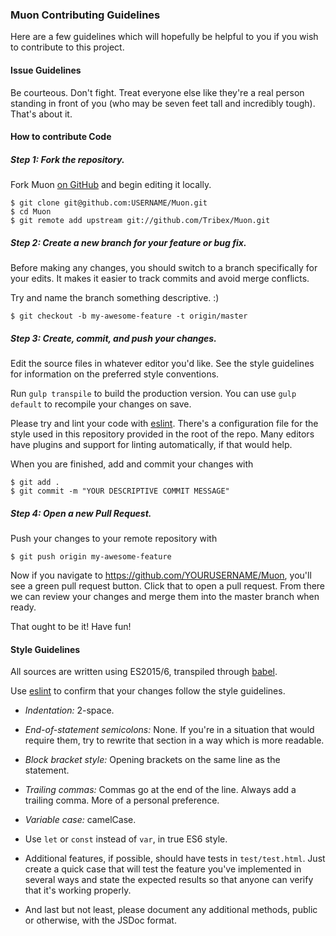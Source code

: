 ### Muon Contributing Guidelines
Here are a few guidelines which will hopefully be helpful to you if you wish to contribute
to this project.

#### Issue Guidelines
Be courteous. Don't fight. Treat everyone else like they're a real person standing in front of you (who may be seven feet tall and incredibly tough). That's about it.

#### How to contribute Code

##### Step 1: Fork the repository.
Fork Muon [on GitHub](https://github.com/Tribex/Muon/) and begin editing it locally.

```
$ git clone git@github.com:USERNAME/Muon.git
$ cd Muon
$ git remote add upstream git://github.com/Tribex/Muon.git
```

##### Step 2: Create a new branch for your feature or bug fix.
Before making any changes, you should switch to a branch specifically for your edits.
It makes it easier to track commits and avoid merge conflicts.

Try and name the branch something descriptive. :)

```
$ git checkout -b my-awesome-feature -t origin/master
```

##### Step 3: Create, commit, and push your changes.
Edit the source files in whatever editor you'd like. See the style guidelines
for information on the preferred style conventions.

Run `gulp transpile` to build the production version.
You can use `gulp default` to recompile your changes on save.

Please try and lint your code with [eslint](http://eslint.org/). There's a configuration file for the style used in this repository provided in the root of the repo.
Many editors have plugins and support for linting automatically, if that would help.

When you are finished, add and commit your changes with

```
$ git add .
$ git commit -m "YOUR DESCRIPTIVE COMMIT MESSAGE"
```

##### Step 4: Open a new Pull Request.
Push your changes to your remote repository with

```
$ git push origin my-awesome-feature
```

Now if you navigate to https://github.com/YOURUSERNAME/Muon, you'll see a green pull request button. Click that to open a pull request. From there we can review your changes and merge them into the master branch when ready.

That ought to be it! Have fun!

#### Style Guidelines
All sources are written using ES2015/6, transpiled through [babel](https://babeljs.io).

Use [eslint](http://eslint.org/) to confirm that your changes follow the style guidelines.

* *Indentation:* 2-space.

* *End-of-statement semicolons:* None. If you're in a situation that would require them, try to rewrite that section in a way which is more readable.

* *Block bracket style:* Opening brackets on the same line as the statement.

* *Trailing commas:* Commas go at the end of the line. Always add a trailing comma. More of a personal preference.

* *Variable case:* camelCase.

* Use `let` or `const` instead of `var`, in true ES6 style.

* Additional features, if possible, should have tests in `test/test.html`. Just create a quick case that will test the feature you've implemented in several ways and state the expected results so that anyone can verify that it's working properly.

* And last but not least, please document any additional methods, public or otherwise, with the JSDoc format.
